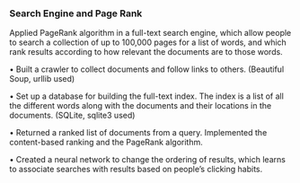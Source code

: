 ### Search Engine and Page Rank
Applied PageRank algorithm in a full-text search engine, which allow people to search a collection of up to 100,000 pages for a list of words, and which rank results according to how relevant the documents are to those words. 

•	Built a crawler to collect documents and follow links to others. (Beautiful Soup, urllib used)  

•	Set up a database for building the full-text index. The index is a list of all the different words along with the documents and their locations in the documents. (SQLite, sqlite3 used)

•	Returned a ranked list of documents from a query. Implemented the content-based ranking and the PageRank algorithm.

•	Created a neural network to change the ordering of results, which learns to associate searches with results based on people’s clicking habits.  
